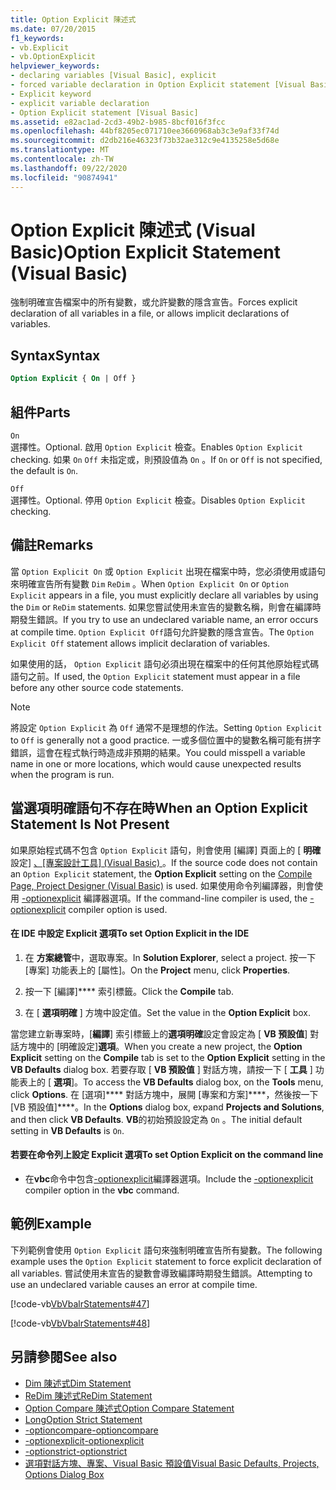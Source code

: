 ```yaml
---
title: Option Explicit 陳述式
ms.date: 07/20/2015
f1_keywords:
- vb.Explicit
- vb.OptionExplicit
helpviewer_keywords:
- declaring variables [Visual Basic], explicit
- forced variable declaration in Option Explicit statement [Visual Basic]
- Explicit keyword
- explicit variable declaration
- Option Explicit statement [Visual Basic]
ms.assetid: e82ac1ad-2cd3-49b2-b985-8bcf016f3fcc
ms.openlocfilehash: 44bf8205ec071710ee3660968ab3c3e9af33f74d
ms.sourcegitcommit: d2db216e46323f73b32ae312c9e4135258e5d68e
ms.translationtype: MT
ms.contentlocale: zh-TW
ms.lasthandoff: 09/22/2020
ms.locfileid: "90874941"
---
```

# <a name="option-explicit-statement-visual-basic"></a><span data-ttu-id="bd992-102">Option Explicit 陳述式 (Visual Basic)</span><span class="sxs-lookup"><span data-stu-id="bd992-102">Option Explicit Statement (Visual Basic)</span></span>

<span data-ttu-id="bd992-103">強制明確宣告檔案中的所有變數，或允許變數的隱含宣告。</span><span class="sxs-lookup"><span data-stu-id="bd992-103">Forces explicit declaration of all variables in a file, or allows implicit declarations of variables.</span></span>  
  
## <a name="syntax"></a><span data-ttu-id="bd992-104">Syntax</span><span class="sxs-lookup"><span data-stu-id="bd992-104">Syntax</span></span>  
  
```vb  
Option Explicit { On | Off }  
```  
  
## <a name="parts"></a><span data-ttu-id="bd992-105">組件</span><span class="sxs-lookup"><span data-stu-id="bd992-105">Parts</span></span>  

 `On`  
 <span data-ttu-id="bd992-106">選擇性。</span><span class="sxs-lookup"><span data-stu-id="bd992-106">Optional.</span></span> <span data-ttu-id="bd992-107">啟用 `Option Explicit` 檢查。</span><span class="sxs-lookup"><span data-stu-id="bd992-107">Enables `Option Explicit` checking.</span></span> <span data-ttu-id="bd992-108">如果 `On` `Off` 未指定或，則預設值為 `On` 。</span><span class="sxs-lookup"><span data-stu-id="bd992-108">If `On` or `Off` is not specified, the default is `On`.</span></span>  
  
 `Off`  
 <span data-ttu-id="bd992-109">選擇性。</span><span class="sxs-lookup"><span data-stu-id="bd992-109">Optional.</span></span> <span data-ttu-id="bd992-110">停用 `Option Explicit` 檢查。</span><span class="sxs-lookup"><span data-stu-id="bd992-110">Disables `Option Explicit` checking.</span></span>  
  
## <a name="remarks"></a><span data-ttu-id="bd992-111">備註</span><span class="sxs-lookup"><span data-stu-id="bd992-111">Remarks</span></span>  

 <span data-ttu-id="bd992-112">當 `Option Explicit On` 或 `Option Explicit` 出現在檔案中時，您必須使用或語句來明確宣告所有變數 `Dim` `ReDim` 。</span><span class="sxs-lookup"><span data-stu-id="bd992-112">When `Option Explicit On` or `Option Explicit` appears in a file, you must explicitly declare all variables by using the `Dim` or `ReDim` statements.</span></span> <span data-ttu-id="bd992-113">如果您嘗試使用未宣告的變數名稱，則會在編譯時期發生錯誤。</span><span class="sxs-lookup"><span data-stu-id="bd992-113">If you try to use an undeclared variable name, an error occurs at compile time.</span></span> <span data-ttu-id="bd992-114">`Option Explicit Off`語句允許變數的隱含宣告。</span><span class="sxs-lookup"><span data-stu-id="bd992-114">The `Option Explicit Off` statement allows implicit declaration of variables.</span></span>  
  
 <span data-ttu-id="bd992-115">如果使用的話， `Option Explicit` 語句必須出現在檔案中的任何其他原始程式碼語句之前。</span><span class="sxs-lookup"><span data-stu-id="bd992-115">If used, the `Option Explicit` statement must appear in a file before any other source code statements.</span></span>  
  
> [!NOTE]
> <span data-ttu-id="bd992-116">將設定 `Option Explicit` 為 `Off` 通常不是理想的作法。</span><span class="sxs-lookup"><span data-stu-id="bd992-116">Setting `Option Explicit` to `Off` is generally not a good practice.</span></span> <span data-ttu-id="bd992-117">一或多個位置中的變數名稱可能有拼字錯誤，這會在程式執行時造成非預期的結果。</span><span class="sxs-lookup"><span data-stu-id="bd992-117">You could misspell a variable name in one or more locations, which would cause unexpected results when the program is run.</span></span>  
  
## <a name="when-an-option-explicit-statement-is-not-present"></a><span data-ttu-id="bd992-118">當選項明確語句不存在時</span><span class="sxs-lookup"><span data-stu-id="bd992-118">When an Option Explicit Statement Is Not Present</span></span>  

 <span data-ttu-id="bd992-119">如果原始程式碼不包含 `Option Explicit` 語句，則會使用 [編譯] 頁面上的 [ **明確** 設定] [、[專案設計工具] (Visual Basic) ](/visualstudio/ide/reference/compile-page-project-designer-visual-basic) 。</span><span class="sxs-lookup"><span data-stu-id="bd992-119">If the source code does not contain an `Option Explicit` statement, the **Option Explicit** setting on the [Compile Page, Project Designer (Visual Basic)](/visualstudio/ide/reference/compile-page-project-designer-visual-basic) is used.</span></span> <span data-ttu-id="bd992-120">如果使用命令列編譯器，則會使用 [-optionexplicit](../../reference/command-line-compiler/optionexplicit.md) 編譯器選項。</span><span class="sxs-lookup"><span data-stu-id="bd992-120">If the command-line compiler is used, the [-optionexplicit](../../reference/command-line-compiler/optionexplicit.md) compiler option is used.</span></span>  
  
#### <a name="to-set-option-explicit-in-the-ide"></a><span data-ttu-id="bd992-121">在 IDE 中設定 Explicit 選項</span><span class="sxs-lookup"><span data-stu-id="bd992-121">To set Option Explicit in the IDE</span></span>  
  
1. <span data-ttu-id="bd992-122">在 **方案總管**中，選取專案。</span><span class="sxs-lookup"><span data-stu-id="bd992-122">In **Solution Explorer**, select a project.</span></span> <span data-ttu-id="bd992-123">按一下 [專案] 功能表上的 [屬性]。</span><span class="sxs-lookup"><span data-stu-id="bd992-123">On the **Project** menu, click **Properties**.</span></span>  
  
2. <span data-ttu-id="bd992-124">按一下 [編譯]\*\*\*\* 索引標籤。</span><span class="sxs-lookup"><span data-stu-id="bd992-124">Click the **Compile** tab.</span></span>  
  
3. <span data-ttu-id="bd992-125">在 [ **選項明確** ] 方塊中設定值。</span><span class="sxs-lookup"><span data-stu-id="bd992-125">Set the value in the **Option Explicit** box.</span></span>  
  
 <span data-ttu-id="bd992-126">當您建立新專案時，[**編譯**] 索引標籤上的**選項明確**設定會設定為 [ **VB 預設值**] 對話方塊中的 [明確設定]**選項**。</span><span class="sxs-lookup"><span data-stu-id="bd992-126">When you create a new project, the **Option Explicit** setting on the **Compile** tab is set to the **Option Explicit** setting in the **VB Defaults** dialog box.</span></span> <span data-ttu-id="bd992-127">若要存取 [ **VB 預設值** ] 對話方塊，請按一下 [ **工具** ] 功能表上的 [ **選項**]。</span><span class="sxs-lookup"><span data-stu-id="bd992-127">To access the **VB Defaults** dialog box, on the **Tools** menu, click **Options**.</span></span> <span data-ttu-id="bd992-128">在 [選項]\*\*\*\* 對話方塊中，展開 [專案和方案]\*\*\*\*，然後按一下 [VB 預設值]\*\*\*\*。</span><span class="sxs-lookup"><span data-stu-id="bd992-128">In the **Options** dialog box, expand **Projects and Solutions**, and then click **VB Defaults**.</span></span> <span data-ttu-id="bd992-129">**VB**的初始預設設定為 `On` 。</span><span class="sxs-lookup"><span data-stu-id="bd992-129">The initial default setting in **VB Defaults** is `On`.</span></span>  
  
#### <a name="to-set-option-explicit-on-the-command-line"></a><span data-ttu-id="bd992-130">若要在命令列上設定 Explicit 選項</span><span class="sxs-lookup"><span data-stu-id="bd992-130">To set Option Explicit on the command line</span></span>  
  
- <span data-ttu-id="bd992-131">在**vbc**命令中包含[-optionexplicit](../../reference/command-line-compiler/optionexplicit.md)編譯器選項。</span><span class="sxs-lookup"><span data-stu-id="bd992-131">Include the [-optionexplicit](../../reference/command-line-compiler/optionexplicit.md) compiler option in the **vbc** command.</span></span>  
  
## <a name="example"></a><span data-ttu-id="bd992-132">範例</span><span class="sxs-lookup"><span data-stu-id="bd992-132">Example</span></span>  

 <span data-ttu-id="bd992-133">下列範例會使用 `Option Explicit` 語句來強制明確宣告所有變數。</span><span class="sxs-lookup"><span data-stu-id="bd992-133">The following example uses the `Option Explicit` statement to force explicit declaration of all variables.</span></span> <span data-ttu-id="bd992-134">嘗試使用未宣告的變數會導致編譯時期發生錯誤。</span><span class="sxs-lookup"><span data-stu-id="bd992-134">Attempting to use an undeclared variable causes an error at compile time.</span></span>  
  
 [!code-vb[VbVbalrStatements#47](~/samples/snippets/visualbasic/VS_Snippets_VBCSharp/VbVbalrStatements/VB/Class1.vb#47)]  
  
 [!code-vb[VbVbalrStatements#48](~/samples/snippets/visualbasic/VS_Snippets_VBCSharp/VbVbalrStatements/VB/Class2.vb#48)]  
  
## <a name="see-also"></a><span data-ttu-id="bd992-135">另請參閱</span><span class="sxs-lookup"><span data-stu-id="bd992-135">See also</span></span>

- [<span data-ttu-id="bd992-136">Dim 陳述式</span><span class="sxs-lookup"><span data-stu-id="bd992-136">Dim Statement</span></span>](dim-statement.md)
- [<span data-ttu-id="bd992-137">ReDim 陳述式</span><span class="sxs-lookup"><span data-stu-id="bd992-137">ReDim Statement</span></span>](redim-statement.md)
- [<span data-ttu-id="bd992-138">Option Compare 陳述式</span><span class="sxs-lookup"><span data-stu-id="bd992-138">Option Compare Statement</span></span>](option-compare-statement.md)
- [<span data-ttu-id="bd992-139">Long</span><span class="sxs-lookup"><span data-stu-id="bd992-139">Option Strict Statement</span></span>](option-strict-statement.md)
- [<span data-ttu-id="bd992-140">-optioncompare</span><span class="sxs-lookup"><span data-stu-id="bd992-140">-optioncompare</span></span>](../../reference/command-line-compiler/optioncompare.md)
- [<span data-ttu-id="bd992-141">-optionexplicit</span><span class="sxs-lookup"><span data-stu-id="bd992-141">-optionexplicit</span></span>](../../reference/command-line-compiler/optionexplicit.md)
- [<span data-ttu-id="bd992-142">-optionstrict</span><span class="sxs-lookup"><span data-stu-id="bd992-142">-optionstrict</span></span>](../../reference/command-line-compiler/optionstrict.md)
- [<span data-ttu-id="bd992-143">選項對話方塊、專案、Visual Basic 預設值</span><span class="sxs-lookup"><span data-stu-id="bd992-143">Visual Basic Defaults, Projects, Options Dialog Box</span></span>](/visualstudio/ide/reference/visual-basic-defaults-projects-options-dialog-box)

